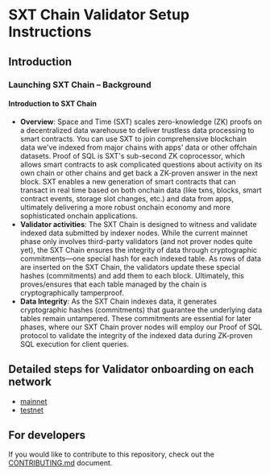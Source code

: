 # SXT Chain Validator Setup Instructions

## Introduction
### Launching SXT Chain – Background
#### Introduction to SXT Chain
* **Overview**: Space and Time (SXT) scales zero-knowledge (ZK) proofs on a decentralized data warehouse to deliver trustless data processing to smart contracts. You can use SXT to join comprehensive blockchain data we've indexed from major chains with apps’ data or other offchain datasets. Proof of SQL is SXT's sub-second ZK coprocessor, which allows smart contracts to ask complicated questions about activity on its own chain or other chains and get back a ZK-proven answer in the next block. SXT enables a new generation of smart contracts that can transact in real time based on both onchain data (like txns, blocks, smart contract events, storage slot changes, etc.) and data from apps, ultimately delivering a more robust onchain economy and more sophisticated onchain applications.
* **Validator activities**: The SXT Chain is designed to witness and validate indexed data submitted by indexer nodes. While the current mainnet phase only involves third-party validators (and not prover nodes quite yet), the SXT Chain ensures the integrity of data through cryptographic commitments—one special hash for each indexed table. As rows of data are inserted on the SXT Chain, the validators update these special hashes (commitments) and add them to each block. Ultimately, this proves/ensures that each table managed by the chain is cryptographically tamperproof.
* **Data Integrity**: As the SXT Chain indexes data, it generates cryptographic hashes (commitments) that guarantee the underlying data tables remain untampered. These commitments are essential for later phases, where our SXT Chain prover nodes will employ our Proof of SQL protocol to validate the integrity of the indexed data during ZK-proven SQL execution for client queries.

## Detailed steps for Validator onboarding on each network
* [mainnet](docs/mainnet.md)
* [testnet](docs/testnet.md)

## For developers
If you would like to contribute to this repository, check out the [CONTRIBUTING.md](CONTRIBUTING.md) document.